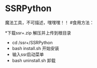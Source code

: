 # SSRPython
魔法工具，不可描述，嘿嘿嘿！！
#食用方法：

*下载ssr+.zip 解压并上传到根目录
* cd /ssr+/SSRPython
* bash install.sh 开始安装
* 输入ssr启动菜单
* bash uninstall.sh 卸载
